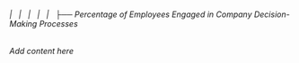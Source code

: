 ###### |   |   |   |   |   ├── Percentage of Employees Engaged in Company Decision-Making Processes

*Add content here*